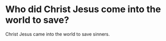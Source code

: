 # Who did Christ Jesus come into the world to save?

Christ Jesus came into the world to save sinners.

